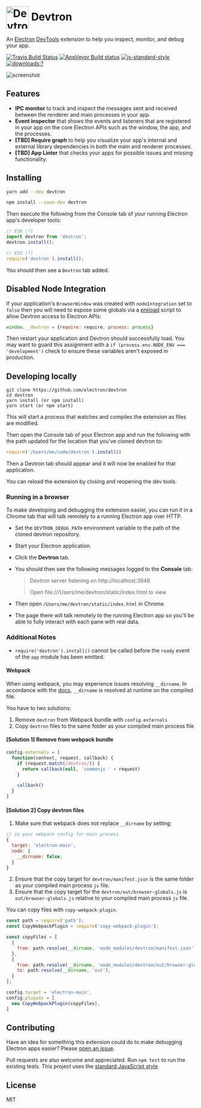 # <img src="https://cloud.githubusercontent.com/assets/378023/15063285/cf554e40-1383-11e6-9b9c-45d381b03f9f.png" width="60px" align="center" alt="Devtron icon"> Devtron

An [Electron](http://electron.atom.io) [DevTools](https://developer.chrome.com/devtools) extension to help you inspect, monitor, and debug your app.

[![Travis Build Status](https://travis-ci.org/electron/devtron.svg?branch=master)](https://travis-ci.org/electron/devtron)
[![AppVeyor Build status](https://ci.appveyor.com/api/projects/status/t9eqglwos7kyv6w3/branch/master?svg=true)](https://ci.appveyor.com/project/electron-bot/devtron/branch/master)
[![js-standard-style](https://img.shields.io/badge/code%20style-standard-brightgreen.svg?style=flat)](http://standardjs.com/)
[![downloads:?](https://img.shields.io/npm/dm/devtron.svg)](https://www.npmjs.com/packages/devtron)

![screenshot](https://cloud.githubusercontent.com/assets/378023/15036521/e3e7cd06-12ca-11e6-8054-ed0455015f05.png)

## Features

  * **IPC monitor** to track and inspect the messages sent and received between the renderer and main processes in your app.
  * **Event inspector** that shows the events and listeners that are registered in your app on the core Electron APIs such as the window, the app, and the processes.
  * **[TBD] Require graph** to help you visualize your app's internal and external library dependencies in both the main and renderer processes.
  * **[TBD] App Linter** that checks your apps for possible issues and missing functionality.

## Installing

```bash
yarn add --dev devtron

npm install --save-dev devtron
```

Then execute the following from the Console tab of your running Electron app's developer tools:

```js
// ES6 (?) 
import devtron from 'devtron';
devtron.install();

// ES5 (?) 
require('devtron').install();
```

You should then see a `Devtron` tab added.

## Disabled Node Integration

If your application's `BrowserWindow` was created with `nodeIntegration` set to `false` then you will need to expose some globals via a [preload](http://electron.atom.io/docs/api/browser-window/#new-browserwindowoptions) script to allow Devtron access to Electron APIs:

```js
window.__devtron = {require: require, process: process}
```

Then restart your application and Devtron should successfully load. You may want to guard this assignment with a `if (process.env.NODE_ENV === 'development')` check to ensure these variables aren't exposed in production.

## Developing locally

```
git clone https://github.com/electron/devtron
cd devtron
yarn install (or npm install)
yarn start (or npm start)
```

This will start a process that watches and compiles the extension as files are modified.

Then open the Console tab of your Electron app and run the following with the path updated for the location that you've cloned devtron to:

```js
require('/Users/me/code/devtron').install()
```

Then a Devtron tab should appear and it will now be enabled for that application.

You can reload the extension by closing and reopening the dev tools.

### Running in a browser

To make developing and debugging the extension easier, you can run it in a Chrome tab that will talk remotely to a running Electron app over HTTP.

- Set the `DEVTRON_DEBUG_PATH` environment variable to the path of the cloned
  devtron repository.
- Start your Electron application.
- Click the **Devtron** tab.
- You should then see the following messages logged to the **Console** tab:

  > Devtron server listening on http://localhost:3948
  >
  > Open file:///Users/me/devtron/static/index.html to view

- Then open `/Users/me/devtron/static/index.html` in Chrome
- The page there will talk remotely to the running Electron app so you'll be able to fully interact with each pane with real data.
  
### Additional Notes

- `require('devtron').install()` cannot be called before the `ready` event of the `app` module has been emitted.

#### Webpack

When using webpack, you may experience issues resolving `__dirname`. In accordance with the [docs](https://webpack.js.org/configuration/node/#node-__dirname), `__dirname` is resolved at runtime on the compiled file.

You have to two solutions: 
 1. Remove `devtron` from Webpack bundle with `config.externals`
 2. Copy `devtron` files to the same folder as your compiled main process file

#### [Solution 1] Remove from webpack bundle

```js
config.externals = [
  function(context, request, callback) {
    if (request.match(/devtron/)) {
      return callback(null, 'commonjs ' + request)
    }

    callback()
  }
]
```

#### [Solution 2] Copy devtron files
 1. Make sure that webpack does not replace `__dirname` by setting:
   ```js
   // in your webpack config for main process
   {
     target: 'electron-main',
     node: {
       __dirname: false,
     }
   }
   ```
 2. Ensure that the copy target for `devtron/manifest.json` is the same folder as your compiled main process `js` file.
 3. Ensure that the copy target for the `devtron/out/browser-globals.js` is `out/browser-globals.js` relative to your compiled main process `js` file.

You can copy files with `copy-webpack-plugin`.

```js
const path = require('path');
const CopyWebpackPlugin = require('copy-webpack-plugin');

const copyFiles = [
  {
    from: path.resolve(__dirname, 'node_modules/devtron/manifest.json')
  }, 
  {
    from: path.resolve(__dirname, 'node_modules/devtron/out/browser-globals.js'),
    to: path.resolve(__dirname, 'out'),
  }
];

config.target = 'electron-main',
config.plugins = [
  new CopyWebpackPlugin(copyFiles),
]
```

## Contributing

Have an idea for something this extension could do to make debugging Electron
apps easier? Please [open an issue](https://github.com/electron/devtron/issues/new).

Pull requests are also welcome and appreciated. Run `npm test` to run the
existing tests. This project uses the [standard JavaScript style](http://standardjs.com).

## License

MIT
